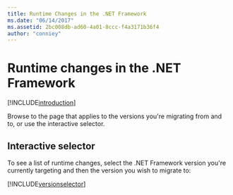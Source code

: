 ```yaml
---
title: Runtime Changes in the .NET Framework
ms.date: "06/14/2017"
ms.assetid: 2bc008db-ad60-4a01-8ccc-f4a3171b36f4
author: "conniey"
---
```

# Runtime changes in the .NET Framework

[!INCLUDE[introduction](../../../../includes/migration-guide/runtime/introduction.md)]

Browse to the page that applies to the versions you're migrating from and to, or use the interactive selector.

## Interactive selector

To see a list of runtime changes, select the .NET Framework version you're currently targeting and then the version you wish to migrate to:

[!INCLUDE[versionselector](../../../../includes/migration-guide/runtime/versionselector.md)]
